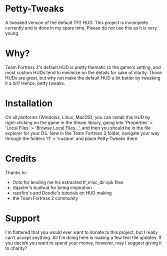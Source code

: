 # Petty-Tweaks
A tweaked version of the default TF2 HUD. This project is incomplete currently and is done in my spare time. Please do not use this as it is very young.

# Why?
Team Fortress 2's default HUD is pretty thematic to the game's setting, and most custom HUDs tend to minimize on the details for sake of clarity. Those HUDs are great, but why not make the default HUD a bit better by tweaking it a bit? Hence, petty tweaks.

# Installation
On all platforms (Windows, Linux, MacOS), you can install this HUD by right-clicking on the game in the Steam library, going into 'Properties' > 'Local Files' > 'Browse Local Files...', and then you should be in the file explorer for your OS. Now in the Team Fortress 2 folder, navigate your way through the folders 'tf' > 'custom' and place Petty-Tweaks there.

# Credits
Thanks to:
- Octo for lending me his extracted tf_misc_dir.vpk files
- rbjaxter's budhud for being inspiration
- raysfire's and Doodle's tutorials on HUD making
- the Team Fortress 2 community

# Support
I'm flattered that you would ever want to donate to this project, but I really can't accept anything. All I'm doing here is making a few text file updates. If you decide you want to spend your money, however, may I suggest giving it to charity?
